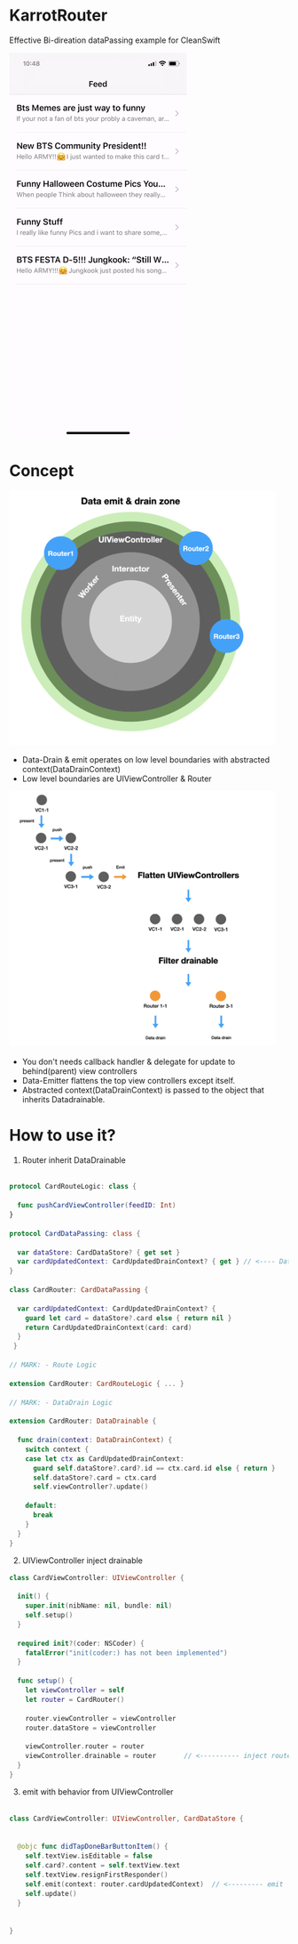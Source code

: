 # KarrotRouter
Effective Bi-direation dataPassing example for CleanSwift

<img src="https://github.com/GeekTree0101/KarrotRouter/blob/master/res/example.gif" />

# Concept

<img src="https://github.com/GeekTree0101/KarrotRouter/blob/master/res/preview1.png" width=480pt />

- Data-Drain & emit operates on low level boundaries with abstracted context(DataDrainContext)
- Low level boundaries are UIViewController & Router

<img src="https://github.com/GeekTree0101/KarrotRouter/blob/master/res/preview2.png" width=480pt />

- You don't needs callback handler & delegate for update to behind(parent) view controllers
- Data-Emitter flattens the top view controllers except itself.
- Abstracted context(DataDrainContext) is passed to the object that inherits Datadrainable.

# How to use it?

1. Router inherit DataDrainable
```swift

protocol CardRouteLogic: class {
  
  func pushCardViewController(feedID: Int) 
}

protocol CardDataPassing: class {
  
  var dataStore: CardDataStore? { get set }
  var cardUpdatedContext: CardUpdatedDrainContext? { get } // <---- DataDrainContext
}

class CardRouter: CardDataPassing { 

  var cardUpdatedContext: CardUpdatedDrainContext? {
    guard let card = dataStore?.card else { return nil }
    return CardUpdatedDrainContext(card: card)
  }
 }

// MARK: - Route Logic

extension CardRouter: CardRouteLogic { ... }

// MARK: - DataDrain Logic

extension CardRouter: DataDrainable {
  
  func drain(context: DataDrainContext) {
    switch context {
    case let ctx as CardUpdatedDrainContext:
      guard self.dataStore?.card?.id == ctx.card.id else { return }
      self.dataStore?.card = ctx.card
      self.viewController?.update()
      
    default:
      break
    }
  }
}
```

2. UIViewController inject drainable
```swift
class CardViewController: UIViewController {
  
  init() {
    super.init(nibName: nil, bundle: nil)
    self.setup()
  }
  
  required init?(coder: NSCoder) {
    fatalError("init(coder:) has not been implemented")
  }
  
  func setup() {
    let viewController = self
    let router = CardRouter()
    
    router.viewController = viewController
    router.dataStore = viewController
    
    viewController.router = router
    viewController.drainable = router       // <---------- inject router to drainable
  }
}

```

3. emit with behavior from UIViewController

```swift

class CardViewController: UIViewController, CardDataStore {


  @objc func didTapDoneBarButtonItem() {
    self.textView.isEditable = false
    self.card?.content = self.textView.text
    self.textView.resignFirstResponder()
    self.emit(context: router.cardUpdatedContext)  // <--------- emit
    self.update()
  }


}


```
